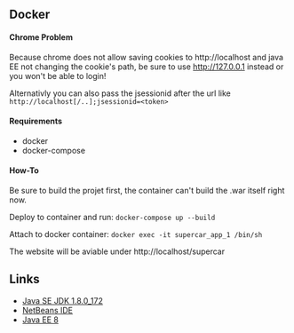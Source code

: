 ## Docker

#### Chrome Problem

Because chrome does not allow saving cookies to http://localhost and java EE not changing the cookie's path, be sure to use http://127.0.0.1 instead or you won't be able to login!

Alternativly you can also pass the jsessionid after the url like `http://localhost[/..];jsessionid=<token>`

#### Requirements

- docker
- docker-compose


#### How-To

Be sure to build the projet first, the container can't build the .war itself right now.

Deploy to container and run: `docker-compose up --build`

Attach to docker container: `docker exec -it supercar_app_1 /bin/sh`

The website will be aviable under http://localhost/supercar

## Links

- [Java SE JDK 1.8.0_172](http://www.oracle.com/technetwork/java/javase/downloads/jdk8-downloads-2133151.html)
- [NetBeans IDE](https://netbeans.org/downloads/start.html?platform=windows&lang=en&option=javaee)
- [Java EE 8](http://www.oracle.com/technetwork/java/javaee/downloads/java-ee-sdk-downloads-3908423.html)